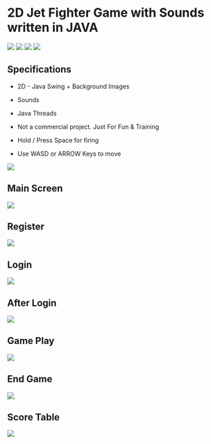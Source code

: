 # 2D Jet Fighter Game with Sounds written in JAVA

![](https://github.com/bardakcib/resources/blob/main/badges/built-with-love.svg)
![](https://github.com/bardakcib/resources/blob/main/badges/made-with-java.svg)
![](https://github.com/bardakcib/resources/blob/main/badges/Eclipse-Java-green.svg)
![](https://github.com/bardakcib/resources/blob/main/badges/java.svg)


## Specifications

* 2D - Java Swing + Background Images
* Sounds
* Java Threads
* Not a commercial project. Just For Fun & Training


* Hold / Press Space for firing
* Use WASD or ARROW Keys to move

![](https://github.com/bardakcib/JetFigtherGame/blob/main/resources/JavaJetFighterBedo.gif)


## Main Screen
![](https://github.com/bardakcib/JetFigtherGame/blob/main/resources/MainPage.PNG)

## Register
![](https://github.com/bardakcib/JetFigtherGame/blob/main/resources/register.PNG)

## Login
![](https://github.com/bardakcib/JetFigtherGame/blob/main/resources/login.PNG)

## After Login
![](https://github.com/bardakcib/JetFigtherGame/blob/main/resources/Login%20Screen.png)

## Game Play
![](https://github.com/bardakcib/JetFigtherGame/blob/main/resources/Game.PNG)

## End Game
![](https://github.com/bardakcib/JetFigtherGame/blob/main/resources/rip.PNG)

## Score Table
![](https://github.com/bardakcib/JetFigtherGame/blob/main/resources/scoreTable.png)
